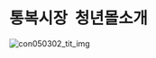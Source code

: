 # 통복시장  청년몰소개

![con050302_tit_img](https://user-images.githubusercontent.com/31715452/30913911-c519d0d8-a3cc-11e7-8295-24c262156326.png)


